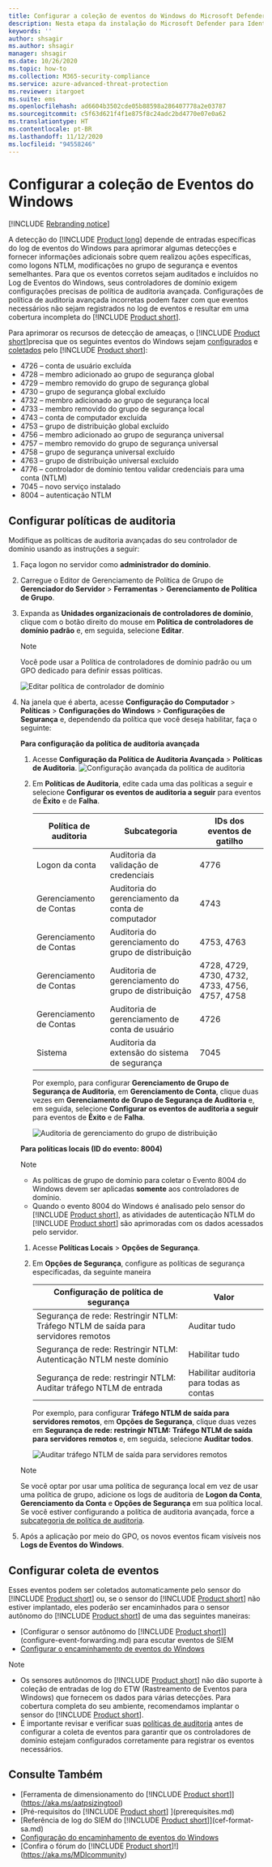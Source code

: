 ```yaml
---
title: Configurar a coleção de eventos do Windows do Microsoft Defender para Identidade
description: Nesta etapa da instalação do Microsoft Defender para Identidade, você configura a coleção de Eventos do Windows.
keywords: ''
author: shsagir
ms.author: shsagir
manager: shsagir
ms.date: 10/26/2020
ms.topic: how-to
ms.collection: M365-security-compliance
ms.service: azure-advanced-threat-protection
ms.reviewer: itargoet
ms.suite: ems
ms.openlocfilehash: ad6604b3502cde05b88598a286407778a2e03787
ms.sourcegitcommit: c5f63d621f4f1e875f8c24adc2bd4770e07e0a62
ms.translationtype: HT
ms.contentlocale: pt-BR
ms.lasthandoff: 11/12/2020
ms.locfileid: "94558246"
---
```

# <a name="configure-windows-event-collection"></a>Configurar a coleção de Eventos do Windows

[!INCLUDE [Rebranding notice](includes/rebranding.md)]

A detecção do [!INCLUDE [Product long](includes/product-long.md)] depende de entradas específicas do log de eventos do Windows para aprimorar algumas detecções e fornecer informações adicionais sobre quem realizou ações específicas, como logons NTLM, modificações no grupo de segurança e eventos semelhantes. Para que os eventos corretos sejam auditados e incluídos no Log de Eventos do Windows, seus controladores de domínio exigem configurações precisas de política de auditoria avançada. Configurações de política de auditoria avançada incorretas podem fazer com que eventos necessários não sejam registrados no log de eventos e resultar em uma cobertura incompleta do [!INCLUDE [Product short](includes/product-short.md)].

Para aprimorar os recursos de detecção de ameaças, o [!INCLUDE [Product short](includes/product-short.md)]precisa que os seguintes eventos do Windows sejam [configurados](#configure-audit-policies) e [coletados](#configure-event-collection) pelo [!INCLUDE [Product short](includes/product-short.md)]:

- 4726 – conta de usuário excluída
- 4728 – membro adicionado ao grupo de segurança global
- 4729 – membro removido do grupo de segurança global
- 4730 – grupo de segurança global excluído
- 4732 – membro adicionado ao grupo de segurança local
- 4733 – membro removido do grupo de segurança local
- 4743 – conta de computador excluída
- 4753 – grupo de distribuição global excluído
- 4756 – membro adicionado ao grupo de segurança universal
- 4757 – membro removido do grupo de segurança universal
- 4758 – grupo de segurança universal excluído
- 4763 – grupo de distribuição universal excluído
- 4776 – controlador de domínio tentou validar credenciais para uma conta (NTLM)
- 7045 – novo serviço instalado
- 8004 – autenticação NTLM

## <a name="configure-audit-policies"></a>Configurar políticas de auditoria

Modifique as políticas de auditoria avançadas do seu controlador de domínio usando as instruções a seguir:

1. Faça logon no servidor como **administrador do domínio**.
1. Carregue o Editor de Gerenciamento de Política de Grupo de **Gerenciador do Servidor** > **Ferramentas** > **Gerenciamento de Política de Grupo**.
1. Expanda as **Unidades organizacionais de controladores de domínio**, clique com o botão direito do mouse em **Política de controladores de domínio padrão** e, em seguida, selecione **Editar**.

    > [!NOTE]
    > Você pode usar a Política de controladores de domínio padrão ou um GPO dedicado para definir essas políticas.

    ![Editar política de controlador de domínio](media/advanced-audit-policy-check-step-1.png)

1. Na janela que é aberta, acesse **Configuração do Computador** > **Políticas** > **Configurações do Windows** > **Configurações de Segurança** e, dependendo da política que você deseja habilitar, faça o seguinte:

    **Para configuração da política de auditoria avançada**

    1. Acesse **Configuração da Política de Auditoria Avançada** > **Políticas de Auditoria**.
        ![Configuração avançada da política de auditoria](media/advanced-audit-policy-check-step-2.png)
    1. Em **Políticas de Auditoria**, edite cada uma das políticas a seguir e selecione **Configurar os eventos de auditoria a seguir** para eventos de **Êxito** e de **Falha**.

        | Política de auditoria | Subcategoria | IDs dos eventos de gatilho |
        | --- |---|---|
        | Logon da conta | Auditoria da validação de credenciais | 4776 |
        | Gerenciamento de Contas | Auditoria do gerenciamento da conta de computador | 4743 |
        | Gerenciamento de Contas | Auditoria do gerenciamento do grupo de distribuição | 4753, 4763 |
        | Gerenciamento de Contas | Auditoria de gerenciamento do grupo de distribuição | 4728, 4729, 4730, 4732, 4733, 4756, 4757, 4758 |
        | Gerenciamento de Contas | Auditoria de gerenciamento de conta de usuário | 4726 |
        | Sistema | Auditoria da extensão do sistema de segurança | 7045 |

        Por exemplo, para configurar **Gerenciamento de Grupo de Segurança de Auditoria**, em **Gerenciamento de Conta**, clique duas vezes em **Gerenciamento de Grupo de Segurança de Auditoria** e, em seguida, selecione **Configurar os eventos de auditoria a seguir** para eventos de **Êxito** e de **Falha**.

        ![Auditoria de gerenciamento do grupo de distribuição](media/advanced-audit-policy-check-step-4.png)

    <a name="ntlm-authentication-using-windows-event-8004"></a> **Para políticas locais (ID do evento: 8004)**

    > [!NOTE]
    >
    > - As políticas de grupo de domínio para coletar o Evento 8004 do Windows devem ser aplicadas **somente** aos controladores de domínio.
    > - Quando o evento 8004 do Windows é analisado pelo sensor do [!INCLUDE [Product short](includes/product-short.md)], as atividades de autenticação NTLM do [!INCLUDE [Product short](includes/product-short.md)] são aprimoradas com os dados acessados pelo servidor.

    1. Acesse **Políticas Locais** > **Opções de Segurança**.
    1. Em **Opções de Segurança**, configure as políticas de segurança especificadas, da seguinte maneira

        | Configuração de política de segurança | Valor |
        |---|---|
        | Segurança de rede: Restringir NTLM: Tráfego NTLM de saída para servidores remotos | Auditar tudo |
        | Segurança de rede: Restringir NTLM: Autenticação NTLM neste domínio | Habilitar tudo |
        | Segurança de rede: restringir NTLM: Auditar tráfego NTLM de entrada | Habilitar auditoria para todas as contas |

        Por exemplo, para configurar **Tráfego NTLM de saída para servidores remotos**, em **Opções de Segurança**, clique duas vezes em **Segurança de rede: restringir NTLM: Tráfego NTLM de saída para servidores remotos** e, em seguida, selecione **Auditar todos**.

        ![Auditar tráfego NTLM de saída para servidores remotos](media/advanced-audit-policy-check-step-3.png)

    > [!NOTE]
    > Se você optar por usar uma política de segurança local em vez de usar uma política de grupo, adicione os logs de auditoria de **Logon da Conta**, **Gerenciamento da Conta** e **Opções de Segurança** em sua política local. Se você estiver configurando a política de auditoria avançada, force a [subcategoria de política de auditoria](/windows/security/threat-protection/security-policy-settings/audit-force-audit-policy-subcategory-settings-to-override).

1. Após a aplicação por meio do GPO, os novos eventos ficam visíveis nos **Logs de Eventos do Windows**.

<!--
## [!INCLUDE [Product short](includes/product-short.md)] Advanced Audit Policy check

To make it easier to verify the current status of each of your domain controller's Advanced Audit Policies, [!INCLUDE [Product short](includes/product-short.md)] automatically checks your existing Advanced Audit Policies and issues health alerts for policy settings that require modification. Each health alert provides specific details of the domain controller, the problematic policy as well as remediation suggestions.

![Advanced Audit Policy Health Alert](media/health-alert-audit.png)

Advanced Security Audit Policy is enabled via **Default Domain Controllers Policy** GPO. These audit events are recorded on the domain controller's Windows Events.
-->

## <a name="configure-event-collection"></a>Configurar coleta de eventos

Esses eventos podem ser coletados automaticamente pelo sensor do [!INCLUDE [Product short](includes/product-short.md)] ou, se o sensor do [!INCLUDE [Product short](includes/product-short.md)] não estiver implantado, eles poderão ser encaminhados para o sensor autônomo do [!INCLUDE [Product short](includes/product-short.md)] de uma das seguintes maneiras:

- [Configurar o sensor autônomo do [!INCLUDE [Product short](includes/product-short.md)]](configure-event-forwarding.md) para escutar eventos de SIEM
- [Configurar o encaminhamento de eventos do Windows](configure-event-forwarding.md)

> [!NOTE]
>
> - Os sensores autônomos do [!INCLUDE [Product short](includes/product-short.md)] não dão suporte à coleção de entradas de log do ETW (Rastreamento de Eventos para Windows) que fornecem os dados para várias detecções. Para cobertura completa do seu ambiente, recomendamos implantar o sensor do [!INCLUDE [Product short](includes/product-short.md)].
> - É importante revisar e verificar suas [políticas de auditoria]() antes de configurar a coleta de eventos para garantir que os controladores de domínio estejam configurados corretamente para registrar os eventos necessários.

## <a name="see-also"></a>Consulte Também

- [Ferramenta de dimensionamento do [!INCLUDE [Product short](includes/product-short.md)]](https://aka.ms/aatpsizingtool)
- [Pré-requisitos do [!INCLUDE [Product short](includes/product-short.md)] ](prerequisites.md)
- [Referência de log do SIEM do [!INCLUDE [Product short](includes/product-short.md)]](cef-format-sa.md)
- [Configuração do encaminhamento de eventos do Windows](configure-event-forwarding.md)
- [Confira o fórum do [!INCLUDE [Product short](includes/product-short.md)]!](https://aka.ms/MDIcommunity)

